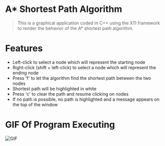 # A* Shortest Path Algorithm
> This is a graphical application coded in C++ using the X11 framework to render the behavior of the A* shortest path algorithm.
# Features
* Left-click to select a node which will represent the starting node
* Right-click (shift + left-click) to select a node which will represent the ending node
* Press 'f' to let the algorithm find the shortest path between the two nodes
* Shortest path will be highlighted in white
* Press 'c' to clear the path and resume clicking on nodes
* If no path is possible, no path is highlighted and a message appears on the top of the window
# GIF Of Program Executing
![GIF](https://cs.csub.edu/~jvillasenorr/Images/shortestpath.gif)
